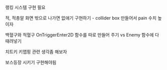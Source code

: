 랭킹 시스템 구현 필요

적, 적총알 화면 밖으로 나가면 없애기 구현하기 - collider box 만들어서 pain 수치 높이자

백혈구와 적혈구 OnTriggerEnter2D 함수를 따로 만들어 주기 vs Enemy 함수에 다 때려넣기



치트키 키맵핑 관련 생각좀 해보자

보스등장 시키기 구현해야됨

